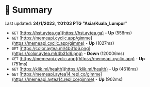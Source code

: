 # 📖 Summary
Last updated: **24/1/2023, 1:01:03 PTG "Asia/Kuala_Lumpur"**

- `GET` [https://hst.aytea.ga](https://hst.aytea.ga) - **Up** (558ms)
- `GET` [https://memeapi.cyclic.app/gimme](https://memeapi.cyclic.app/gimme) - **Up** (1027ms)
- `GET` [https://color.aytea.ml/4b31d6.png](https://color.aytea.ml/4b31d6.png) - **Down** (120006ms)
- `GET` [https://memeapi.cyclic.app](https://memeapi.cyclic.app) - **Up** (751ms)
- `GET` [https://klik.ml/health](https://klik.ml/health) - **Up** (4616ms)
- `GET` [https://memeapi.aytea14.repl.co/gimme](https://memeapi.aytea14.repl.co/gimme) - **Up** (902ms)
